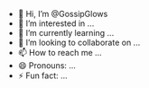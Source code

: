 - 👋 Hi, I’m @GossipGlows
- 👀 I’m interested in ...
- 🌱 I’m currently learning ...
- 💞️ I’m looking to collaborate on ...
- 📫 How to reach me ...
- 😄 Pronouns: ...
- ⚡ Fun fact: ...

<!---
GossipGlows/GossipGlows is a ✨ special ✨ repository because its `README.md` (this file) appears on your GitHub profile.
You can click the Preview link to take a look at your changes.
--->
